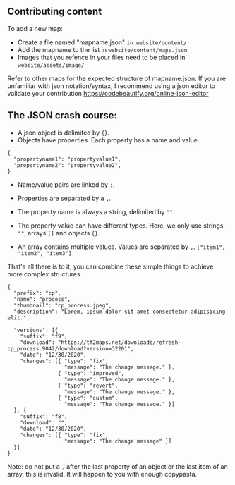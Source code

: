 Contributing content
--------------------

To add a new map:
- Create a file named "mapname.json" `in website/content/`
- Add the mapname to the list in `website/content/maps.json`
- Images that you refence in your files need to be placed in `website/assets/image/`

Refer to other maps for the expected structure of mapname.json.
If you are unfamiliar with json notation/syntax, I recommend using a json editor to validate your contribution https://codebeautify.org/online-json-editor

The JSON crash course:
----------------------

- A json object is delimited by `{}`.
- Objects have properties. Each property has a name and value. 
```
{
  "propertyname1": "propertyvalue1",
  "propertyname2": "propertyvalue2",
}
```
- Name/value pairs are linked by `:`.
- Properties are separated by a `,`.
- The property name is always a string, delimited by `""`.
- The property value can have different types. Here, we only use strings `""`, arrays `[]` and objects `{}`.

- An array contains multiple values. Values are separated by `,`.
```["item1", "item2", "item3"]```

That's all there is to it, you can combine these simple things to achieve more complex structures
```
{
  "prefix": "cp",
  "name": "process",
  "thumbnail": "cp_process.jpeg",
  "description": "Lorem, ipsum dolor sit amet consectetur adipisicing elit.",

  "versions": [{
    "suffix": "f9",
    "download": "https://tf2maps.net/downloads/refresh-cp_process.9042/download?version=32201",
    "date": "12/30/2020",
    "changes": [{ "type": "fix",
                  "message": "The change message." },
                { "type": "improved",
                  "message": "The change message." },
                { "type": "revert",
                  "message": "The change message." },
                { "type": "custom",
                  "message": "The change message." }]
  }, {
    "suffix": "f8",
    "download": "",
    "date": "12/30/2020",
    "changes": [{ "type": "fix",
                  "message": "The change message" }]
  }]
}
```

Note: do not put a `,` after the last property of an object or the last item of an array, this is invalid. It will happen to you with enough copypasta.
